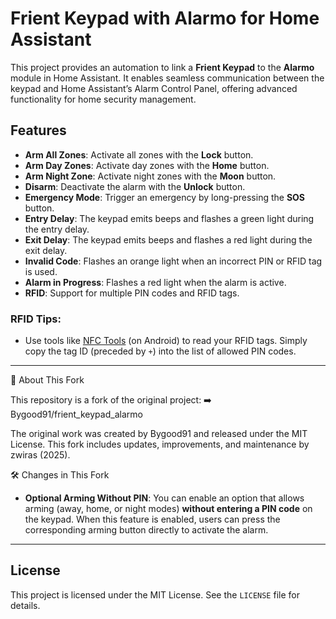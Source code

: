 
# Frient Keypad with Alarmo for Home Assistant

This project provides an automation to link a **Frient Keypad** to the **Alarmo** module in Home Assistant. It enables seamless communication between the keypad and Home Assistant’s Alarm Control Panel, offering advanced functionality for home security management.

## Features

- **Arm All Zones**: Activate all zones with the **Lock** button.  
- **Arm Day Zones**: Activate day zones with the **Home** button.  
- **Arm Night Zone**: Activate night zones with the **Moon** button.  
- **Disarm**: Deactivate the alarm with the **Unlock** button.  
- **Emergency Mode**: Trigger an emergency by long-pressing the **SOS** button.  
- **Entry Delay**: The keypad emits beeps and flashes a green light during the entry delay.  
- **Exit Delay**: The keypad emits beeps and flashes a red light during the exit delay.  
- **Invalid Code**: Flashes an orange light when an incorrect PIN or RFID tag is used.  
- **Alarm in Progress**: Flashes a red light when the alarm is active.  
- **RFID**: Support for multiple PIN codes and RFID tags.

### RFID Tips:
- Use tools like [NFC Tools](https://play.google.com/store/apps/details?id=com.wakdev.wdnfc&hl=en&gl=US) (on Android) to read your RFID tags. Simply copy the tag ID (preceded by `+`) into the list of allowed PIN codes.  

---

🧩 About This Fork

This repository is a fork of the original project:
➡️ Bygood91/frient_keypad_alarmo

The original work was created by Bygood91 and released under the MIT License.
This fork includes updates, improvements, and maintenance by zwiras (2025).

🛠️ Changes in This Fork

- **Optional Arming Without PIN**: You can enable an option that allows arming (away, home, or night modes) **without entering a PIN code** on the keypad. When this feature is enabled, users can press the corresponding arming button directly to activate the alarm.

---

## License
This project is licensed under the MIT License. See the `LICENSE` file for details.  
